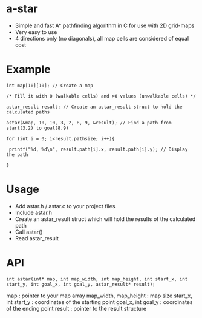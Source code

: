 # a-star
* Simple and fast A* pathfinding algorithm in C for use with 2D grid-maps
* Very easy to use
* 4 directions only (no diagonals), all map cells are considered of equal cost

# Example
`int map[10][10]; // Create a map`

`/* Fill it with 0 (walkable cells) and >0 values (unwalkable cells) */`

`astar_result result; // Create an astar_result struct to hold the calculated paths`


`astar(&map, 10, 10, 3, 2, 8, 9, &result); // Find a path from start(3,2) to goal(8,9)`

`for (int i = 0; i<result.pathsize; i++){`

` printf("%d, %d\n", result.path[i].x, result.path[i].y); // Display the path`

`}`


# Usage
* Add astar.h / astar.c to your project files
* Include astar.h
* Create an astar_result struct which will hold the results of the calculated path
* Call astar()
* Read astar_result

# API

`int astar(int* map, int map_width, int map_height, int start_x, int start_y, int goal_x, int goal_y, astar_result* result);`

map : pointer to your map array
map_width, map_height : map size
start_x, int start_y : coordinates of the starting point
goal_x, int goal_y : coordinates of the ending point
result : pointer to the result structure

